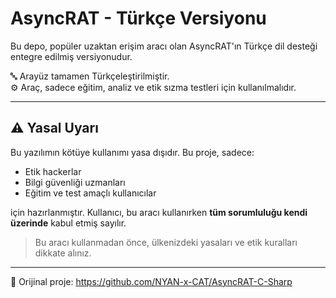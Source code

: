 # AsyncRAT - Türkçe Versiyonu

Bu depo, popüler uzaktan erişim aracı olan AsyncRAT'ın Türkçe dil desteği entegre edilmiş versiyonudur.

🔤 Arayüz tamamen Türkçeleştirilmiştir.  
⚙️ Araç, sadece eğitim, analiz ve etik sızma testleri için kullanılmalıdır.

---

## ⚠️ Yasal Uyarı

Bu yazılımın kötüye kullanımı yasa dışıdır. Bu proje, sadece:

- Etik hackerlar
- Bilgi güvenliği uzmanları
- Eğitim ve test amaçlı kullanıcılar

için hazırlanmıştır. Kullanıcı, bu aracı kullanırken **tüm sorumluluğu kendi üzerinde** kabul etmiş sayılır.

> Bu aracı kullanmadan önce, ülkenizdeki yasaları ve etik kuralları dikkate alınız.

---

📌 Orijinal proje: https://github.com/NYAN-x-CAT/AsyncRAT-C-Sharp

